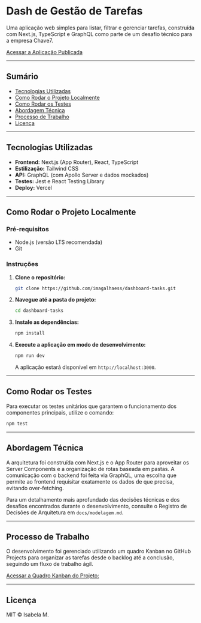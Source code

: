 # Dash de Gestão de Tarefas

Uma aplicação web simples para listar, filtrar e gerenciar tarefas, construída com Next.js, TypeScript e GraphQL como parte de um desafio técnico para a empresa Chave7.

[Acessar a Aplicação Publicada](https://dashboard-tasks-y8sz.vercel.app/)

---

## Sumário

- [Tecnologias Utilizadas](#tecnologias-utilizadas)
- [Como Rodar o Projeto Localmente](#como-rodar-o-projeto-localmente)
- [Como Rodar os Testes](#como-rodar-os-testes)
- [Abordagem Técnica](#abordagem-técnica)
- [Processo de Trabalho](#processo-de-trabalho)
- [Licença](#licença)

---

## Tecnologias Utilizadas

- **Frontend:** Next.js (App Router), React, TypeScript
- **Estilização:** Tailwind CSS
- **API:** GraphQL (com Apollo Server e dados mockados)
- **Testes:** Jest e React Testing Library
- **Deploy:** Vercel

---

## Como Rodar o Projeto Localmente

### Pré-requisitos

- Node.js (versão LTS recomendada)
- Git

### Instruções

1.  **Clone o repositório:**

    ```bash
    git clone https://github.com/imagalhaess/dashboard-tasks.git
    ```

2.  **Navegue até a pasta do projeto:**

    ```bash
    cd dashboard-tasks
    ```

3.  **Instale as dependências:**

    ```bash
    npm install
    ```

4.  **Execute a aplicação em modo de desenvolvimento:**
    ```bash
    npm run dev
    ```
    A aplicação estará disponível em `http://localhost:3000`.

---

## Como Rodar os Testes

Para executar os testes unitários que garantem o funcionamento dos componentes principais, utilize o comando:

```bash
npm test
```

---

## Abordagem Técnica

A arquitetura foi construída com Next.js e o App Router para aproveitar os Server Components e a organização de rotas baseada em pastas. A comunicação com o backend foi feita via GraphQL, uma escolha que permite ao frontend requisitar exatamente os dados de que precisa, evitando over-fetching.

Para um detalhamento mais aprofundado das decisões técnicas e dos desafios encontrados durante o desenvolvimento, consulte o Registro de Decisões de Arquitetura em `docs/modelagem.md`.

---

## Processo de Trabalho

O desenvolvimento foi gerenciado utilizando um quadro Kanban no GitHub Projects para organizar as tarefas desde o backlog até a conclusão, seguindo um fluxo de trabalho ágil.

[Acessar a Quadro Kanban do Projeto:](https://github.com/users/imagalhaess/projects/3)

---

## Licença

MIT © Isabela M.
